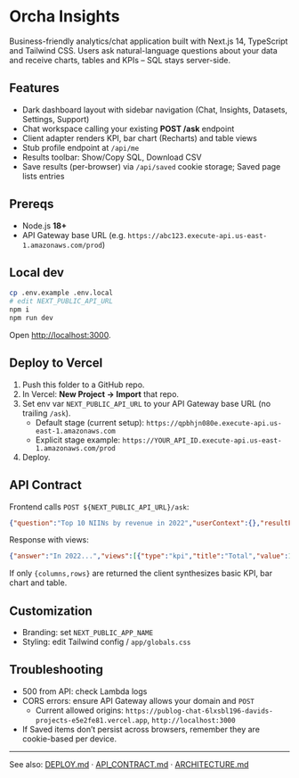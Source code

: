 # Orcha Insights

Business-friendly analytics/chat application built with Next.js 14, TypeScript and Tailwind CSS. Users ask natural-language questions about your data and receive charts, tables and KPIs – SQL stays server-side.

## Features
- Dark dashboard layout with sidebar navigation (Chat, Insights, Datasets, Settings, Support)
- Chat workspace calling your existing **POST /ask** endpoint
- Client adapter renders KPI, bar chart (Recharts) and table views
- Stub profile endpoint at `/api/me`
 - Results toolbar: Show/Copy SQL, Download CSV
 - Save results (per-browser) via `/api/saved` cookie storage; Saved page lists entries

## Prereqs
- Node.js **18+**
- API Gateway base URL (e.g. `https://abc123.execute-api.us-east-1.amazonaws.com/prod`)

## Local dev
```bash
cp .env.example .env.local
# edit NEXT_PUBLIC_API_URL
npm i
npm run dev
```
Open <http://localhost:3000>.

## Deploy to Vercel
1. Push this folder to a GitHub repo.
2. In Vercel: **New Project → Import** that repo.
3. Set env var `NEXT_PUBLIC_API_URL` to your API Gateway base URL (no trailing `/ask`).
   - Default stage (current setup): `https://qpbhjn080e.execute-api.us-east-1.amazonaws.com`
   - Explicit stage example: `https://YOUR_API_ID.execute-api.us-east-1.amazonaws.com/prod`
4. Deploy.

## API Contract
Frontend calls `POST ${NEXT_PUBLIC_API_URL}/ask`:
```json
{"question":"Top 10 NIINs by revenue in 2022","userContext":{},"resultFormat":"semantic-v1"}
```
Response with views:
```json
{"answer":"In 2022...","views":[{"type":"kpi","title":"Total","value":123}],"raw":{"columns":[],"rows":[]}}
```
If only `{columns,rows}` are returned the client synthesizes basic KPI, bar chart and table.

## Customization
- Branding: set `NEXT_PUBLIC_APP_NAME`
- Styling: edit Tailwind config / `app/globals.css`

## Troubleshooting
- 500 from API: check Lambda logs
- CORS errors: ensure API Gateway allows your domain and `POST`
  - Current allowed origins: `https://publog-chat-6lxsbl196-davids-projects-e5e2fe81.vercel.app`, `http://localhost:3000`
 - If Saved items don’t persist across browsers, remember they are cookie-based per device.

---

See also: [DEPLOY.md](./docs/DEPLOY.md) · [API_CONTRACT.md](./docs/API_CONTRACT.md) · [ARCHITECTURE.md](./docs/ARCHITECTURE.md)
